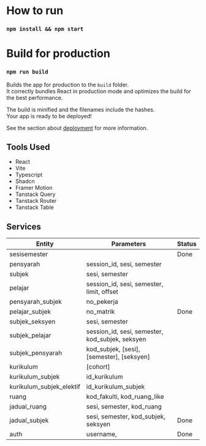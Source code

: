 # How to run

### `npm install && npm start`

# Build for production

### `npm run build`

Builds the app for production to the `build` folder.\
It correctly bundles React in production mode and optimizes the build for the best performance.

The build is minified and the filenames include the hashes.\
Your app is ready to be deployed!

See the section about [deployment](https://facebook.github.io/create-react-app/docs/deployment) for more information.

## Tools Used
- React
- Vite
- Typescript
- Shadcn
- Framer Motion
- Tanstack Query
- Tanstack Router
- Tanstack Table

## Services
| Entity                  | Parameters                                | Status |
|-------------------------|-------------------------------------------|--------|
| sesisemester            |                                           | Done   |
| pensyarah               | session_id, sesi, semester                |        |
| subjek                  | sesi, semester                            |        |
| pelajar                 | session_id, sesi, semester, limit, offset |        |
| pensyarah_subjek        | no_pekerja                                |        |
| pelajar_subjek          | no_matrik                                 | Done   |
| subjek_seksyen          | sesi, semester                            |        |
| subjek_pelajar          | session_id, sesi, semester, kod_subjek, seksyen |        |
| subjek_pensyarah        | kod_subjek, [sesi], [semester], [seksyen] |        |
| kurikulum               | [cohort]                                  |        |
| kurikulum_subjek        | id_kurikulum                              |        |
| kurikulum_subjek_elektif | id_kurikulum_subjek                       |        |
| ruang                   | kod_fakulti, kod_ruang_like               |        |
| jadual_ruang            | sesi, semester, kod_ruang                 |        |
| jadual_subjek           | sesi, semester, kod_subjek, seksyen       | Done   |
| auth                    | username,                                 | Done   |
